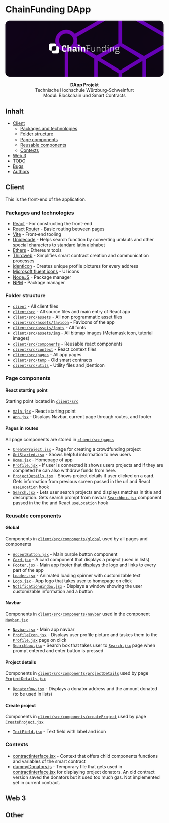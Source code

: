 # ChainFunding DApp

![](readme/chainfundingLogo.png)

<p align="center">
  <strong>DApp Projekt</strong><br>
  Technische Hochschule Würzburg-Schweinfurt<br/>
  Modul: Blockchain und Smart Contracts<br/>
</p>

## Inhalt

- [Client](#client)
  - [Packages and technologies](#packages-and-technologies)
  - [Folder structure](#folder-structure)
  - [Page components](#page-components)
  - [Reusable components](#reusable-components)
  - [Contexts](#contexts)
- [Web 3](#web-3)
- [TODO](#todo)
- [Bugs](#bugs)
- [Authors](#authors)

## Client

This is the front-end of the application.

### Packages and technologies

- [React](https://reactjs.org/) - For constructing the front-end
- [React Router](https://reactrouter.com/en/main) - Basic routing between pages
- [Vite](https://vitejs.dev/) - Front-end tooling
- [Unidecode](https://www.npmjs.com/package/unidecode) - Helps search function by converting umlauts and other special characters to standard latin alphabet
- [Ethers](https://www.npmjs.com/package/ethers) - Ethereum tools
- [Thirdweb](https://thirdweb.com/) - Simplifies smart contract creation and communication processes
- [jdenticon](https://jdenticon.com/) - Creates unique profile pictures for every address
- [Microsoft fluent icons](https://fluenticons.co/) - UI icons
- [NodeJS](https://nodejs.org/en/) - Package manager
- [NPM](https://www.npmjs.com/) - Package manager

### Folder structure

- [`client`](/client/) - All client files
- [`client/src`](/client/src) - All source files and main entry of React app
- [`client/src/assets`](/client/src/assets/) - All non programmatic asset files
- [`client/src/assets/favicon`](/client/src/assets/favicon) - Favicons of the app
- [`client/src/assets/fonts`](/client/src/assets/fonts) - All fonts
- [`client/src/assets/img`](/client/src/assets/img) - All bitmap images (Metamask icon, tutorial images)
- [`client/src/components`](/client/src/components) - Reusable react components
- [`client/src/context`](/client/src/context) - React context files
- [`client/src/pages`](/client/src/pages) - All app pages
- [`client/src/temp`](/client/src/temp) - Old smart contracts
- [`client/src/utils`](/client/src/utils) - Utility files and jdenticon

### Page components

#### React starting point

Starting point located in [`client/src`](/client/src)

- [`main.jsx`](/client/src/main.jsx) - React starting point
- [`App.jsx`](/client/src/App.jsx) - Displays Navbar, current page through routes, and footer

#### Pages in routes

All page components are stored in [`client/src/pages`](/client/src/pages)

- [`CreateProject.jsx`](/client/src/pages/CreateProject.jsx) - Page for creating a crowdfunding project
- [`GetStarted.jsx`](/client/src/pages/GetStarted.jsx) - Shows helpful information to new users
- [`Home.jsx`](/client/src/pages/Home.jsx) - Homepage of app
- [`Profile.jsx`](/client/src/pages/Profile.jsx) - If user is connected it shows users projects and if they are completed he can also withdraw funds from here.
- [`ProjectDetails.jsx`](/client/src/pages/ProjectDetails.jsx) - Shows project details if user clicked on a card. Gets information from previous screen passed in the url and React `useLocation` hook
- [`Search.jsx`](/client/src/pages/Search.jsx) - Lets user search projects and displays matches in title and description. Gets search prompt from navbar [`Searchbox.jsx`](/client/src/components/navbar/Searchbox.jsx) component passed in the the  and React `useLocation` hook

### Reusable components

#### Global

Components in [`client/src/components/global`](/client/src/components/global) used by all pages and components

- [`AccentButton.jsx`](/client/src/components/global/AccentButton.jsx) - Main purple button component
- [`Card.jsx`](/client/src/components/global/Card.jsx) - A card component that displays a project (used in lists)
- [`Footer.jsx`](/client/src/components/global/Footer.jsx) - Main app footer that displays the logo and links to every part of the app
- [`Loader.jsx`](/client/src/components/global/Loader.jsx) - Animated loading spinner with customizable text
- [`Logo.jsx`](/client/src/components/global/Logo.jsx) - App logo that takes user to homepage on click
- [`NotificationWindow.jsx`](/client/src/components/global/NotificationWindow.jsx) - Displays a window showing the user customizable information and a button

#### Navbar

Components in [`client/src/components/navbar`](/client/src/components/navbar) used in the component [`Navbar.jsx`](/client/src/components/navbar/Navbar.jsx)

- [`Navbar.jsx`](/client/src/components/navbar/Navbar.jsx) - Main app navbar
- [`ProfileIcon.jsx`](/client/src/components/navbar/ProfileIcon.jsx) - Displays user profile picture and taskes them to the [`Profile.jsx`](/client/src/pages/Profile.jsx) page on click
- [`Searchbox.jsx`](/client/src/components/navbar/Searchbox.jsx) - Search box that takes user to [`Search.jsx`](/client/src/pages/Search.jsx) page when prompt entered and enter button is pressed

#### Project details

Components in [`client/src/components/projectDetails`](/client/src/components/projectDetails) used by page [`ProjectDetails.jsx`](/client/src/pages/ProjectDetails.jsx)

- [`DonatorRow.jsx`](/client/src/components/projectDetails/DonatorRow.jsx) - Displays a donator address and the amount donated (to be used in lists)

#### Create project

Components in [`client/src/components/createProject`](/client/src/components/createProject) used by page [`CreateProject.jsx`](/client/src/pages/CreateProject.jsx)

- [`TextField.jsx`](/client/src/components/createProject/TextField.jsx) - Text field with label and icon

### Contexts

- [contractInterface.jsx](/client/src/context/contractInterface.jsx) - Context that offers child components functions and variables of the smart contract
- [dummyDonators.js](/client/src/context/dummyDonatorList.js) - Temporary file that gets used in [contractInterface.jsx](/client/src/context/contractInterface.jsx) for displaying project donators. An old contract version saved the donators but it used too much gas. Not implemented yet in current contract.

## Web 3


## Other

